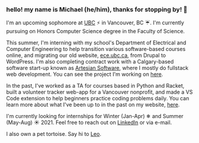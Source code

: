 ### hello! my name is Michael (he/him), thanks for stopping by! 🐢

<!--
**michaelfromyeg/michaelfromyeg** is a ✨ _special_ ✨ repository because its `README.md` (this file) appears on your GitHub profile.

Here are some ideas to get you started:

- 🔭 I’m currently working on ...
- 🌱 I’m currently learning ...
- 👯 I’m looking to collaborate on ...
- 🤔 I’m looking for help with ...
- 💬 Ask me about ...
- 📫 How to reach me: ...
- 😄 Pronouns: ...
- ⚡ Fun fact: ...
-->

I'm an upcoming sophomore at [UBC](https://ubc.ca) ⚡ in Vancouver, BC ☔. I'm currently pursuing on Honors Computer Science degree in the Faculty of Science.

This summer, I'm interning with my school's Department of Electrical and Computer Engineering to help transition various software-based courses online, and migrating our old website, [ece.ubc.ca](https://ece.ubc.ca), from Drupal to WordPress. I'm also completing contract work with a Calgary-based software start-up known as [Artesian Software](https://artesiansoft.com/), where I mostly do fullstack web development. You can see the project I'm working on [here](https://shieldscore.com).

In the past, I've worked as a TA for courses based in Python and Racket, built a volunteer tracker web-app for a Vancouver nonprofit, and made a VS Code extension to help beginners practice coding problems daily. You can learn more about what I've been up to in the past on my website, [here](https://michaeldemar.co).

I'm currently looking for internships for Winter (Jan-Apr) ❄  and Summer (May-Aug) ☀ 2021. Feel free to reach out on [LinkedIn](https://www.linkedin.com/in/michaelfromyeg/) or via e-mail.

I also own a pet tortoise. Say hi to [Leo](https://www.instagram.com/leoeatinglettuce/).
